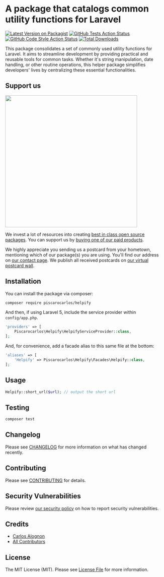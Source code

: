 # A package that catalogs common utility functions for Laravel

[![Latest Version on Packagist](https://img.shields.io/packagist/v/piscarocarlos/helpify.svg?style=flat-square)](https://packagist.org/packages/piscarocarlos/helpify)
[![GitHub Tests Action Status](https://img.shields.io/github/actions/workflow/status/piscarocarlos/helpify/run-tests.yml?branch=main&label=tests&style=flat-square)](https://github.com/piscarocarlos/helpify/actions?query=workflow%3Arun-tests+branch%3Amain)
[![GitHub Code Style Action Status](https://img.shields.io/github/actions/workflow/status/piscarocarlos/helpify/fix-php-code-style-issues.yml?branch=main&label=code%20style&style=flat-square)](https://github.com/piscarocarlos/helpify/actions?query=workflow%3A"Fix+PHP+code+style+issues"+branch%3Amain)
[![Total Downloads](https://img.shields.io/packagist/dt/piscarocarlos/helpify.svg?style=flat-square)](https://packagist.org/packages/piscarocarlos/helpify)

This package consolidates a set of commonly used utility functions for Laravel. It aims to streamline development by providing practical and reusable tools for common tasks. Whether it's string manipulation, date handling, or other routine operations, this helper package simplifies developers' lives by centralizing these essential functionalities.

## Support us

[<img src="https://github-ads.s3.eu-central-1.amazonaws.com/helpify.jpg?t=1" width="419px" />](https://spatie.be/github-ad-click/helpify)

We invest a lot of resources into creating [best in class open source packages](https://spatie.be/open-source). You can support us by [buying one of our paid products](https://spatie.be/open-source/support-us).

We highly appreciate you sending us a postcard from your hometown, mentioning which of our package(s) you are using. You'll find our address on [our contact page](https://spatie.be/about-us). We publish all received postcards on [our virtual postcard wall](https://spatie.be/open-source/postcards).

## Installation

You can install the package via composer:

```bash
composer require piscarocarlos/helpify
```

And then, if using Laravel 5, include the service provider within `config/app.php`.

```php
'providers' => [
    Piscarocarlos\Helpify\HelpifyServiceProvider::class,
];
```

And, for convenience, add a facade alias to this same file at the bottom:

```php
'aliases' => [
    'Helpify' => Piscarocarlos\Helpify\Facades\Helpify::class,
];
```

## Usage

```php
Helpify::short_url($url); // output the short url 
```

## Testing

```bash
composer test
```

## Changelog

Please see [CHANGELOG](CHANGELOG.md) for more information on what has changed recently.

## Contributing

Please see [CONTRIBUTING](CONTRIBUTING.md) for details.

## Security Vulnerabilities

Please review [our security policy](../../security/policy) on how to report security vulnerabilities.

## Credits

- [Carlos Alognon](https://github.com/Piscarocarlos)
- [All Contributors](../../contributors)

## License

The MIT License (MIT). Please see [License File](LICENSE.md) for more information.
